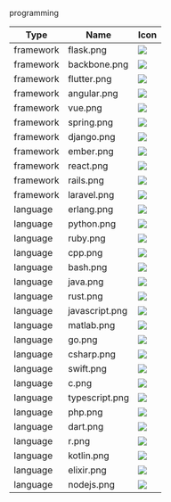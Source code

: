 programming

Type | Name | Icon
--|--|--
framework|flask.png|<img src="../resources/programming/framework/flask.png" witdh="50px" />
framework|backbone.png|<img src="../resources/programming/framework/backbone.png" witdh="50px" />
framework|flutter.png|<img src="../resources/programming/framework/flutter.png" witdh="50px" />
framework|angular.png|<img src="../resources/programming/framework/angular.png" witdh="50px" />
framework|vue.png|<img src="../resources/programming/framework/vue.png" witdh="50px" />
framework|spring.png|<img src="../resources/programming/framework/spring.png" witdh="50px" />
framework|django.png|<img src="../resources/programming/framework/django.png" witdh="50px" />
framework|ember.png|<img src="../resources/programming/framework/ember.png" witdh="50px" />
framework|react.png|<img src="../resources/programming/framework/react.png" witdh="50px" />
framework|rails.png|<img src="../resources/programming/framework/rails.png" witdh="50px" />
framework|laravel.png|<img src="../resources/programming/framework/laravel.png" witdh="50px" />
language|erlang.png|<img src="../resources/programming/language/erlang.png" witdh="50px" />
language|python.png|<img src="../resources/programming/language/python.png" witdh="50px" />
language|ruby.png|<img src="../resources/programming/language/ruby.png" witdh="50px" />
language|cpp.png|<img src="../resources/programming/language/cpp.png" witdh="50px" />
language|bash.png|<img src="../resources/programming/language/bash.png" witdh="50px" />
language|java.png|<img src="../resources/programming/language/java.png" witdh="50px" />
language|rust.png|<img src="../resources/programming/language/rust.png" witdh="50px" />
language|javascript.png|<img src="../resources/programming/language/javascript.png" witdh="50px" />
language|matlab.png|<img src="../resources/programming/language/matlab.png" witdh="50px" />
language|go.png|<img src="../resources/programming/language/go.png" witdh="50px" />
language|csharp.png|<img src="../resources/programming/language/csharp.png" witdh="50px" />
language|swift.png|<img src="../resources/programming/language/swift.png" witdh="50px" />
language|c.png|<img src="../resources/programming/language/c.png" witdh="50px" />
language|typescript.png|<img src="../resources/programming/language/typescript.png" witdh="50px" />
language|php.png|<img src="../resources/programming/language/php.png" witdh="50px" />
language|dart.png|<img src="../resources/programming/language/dart.png" witdh="50px" />
language|r.png|<img src="../resources/programming/language/r.png" witdh="50px" />
language|kotlin.png|<img src="../resources/programming/language/kotlin.png" witdh="50px" />
language|elixir.png|<img src="../resources/programming/language/elixir.png" witdh="50px" />
language|nodejs.png|<img src="../resources/programming/language/nodejs.png" witdh="50px" />
